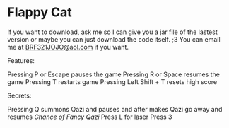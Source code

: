 # Flappy Cat

If you want to download, ask me so I can give you a jar file of the lastest version or maybe you can just download the code itself. ;3
You can email me at BRF321JOJO@aol.com if you want.

Features:

Pressing P or Escape pauses the game
Pressing R or Space resumes the game
Pressing T restarts game
Pressing Left Shift + T resets high score

Secrets:

Pressing Q summons Qazi and pauses and after makes Qazi go away and resumes
*Chance of Fancy Qazi*
Press L for laser
Press 3
